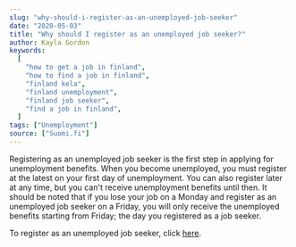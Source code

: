 ```yaml
---
slug: "why-should-i-register-as-an-unemployed-job-seeker"
date: "2020-05-03"
title: "Why should I register as an unemployed job seeker?"
author: Kayla Gordon
keywords:
  [
    "how to get a job in finland",
    "how to find a job in finland",
    "finland kela",
    "finland unemployment",
    "finland job seeker",
    "find a job in finland",
  ]
tags: ["Unemployment"]
source: ["Suomi.fi"]
---
```


Registering as an unemployed job seeker is the first step in applying for unemployment benefits. When you become unemployed, you must register at the latest on your first day of unemployment. You can also register later at any time, but you can't receive unemployment benefits until then. It should be noted that if you lose your job on a Monday and register as an unemployed job seeker on a Friday, you will only receive the unemployed benefits starting from Friday; the day you registered as a job seeker.

To register as an unemployed job seeker, click [here](http://www.te-palvelut.fi/te/en/jobseekers/if_unemployed/index.html).
